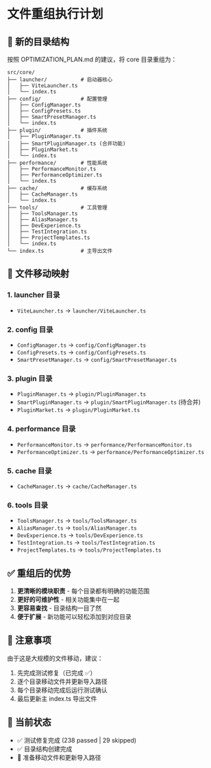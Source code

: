 # 文件重组执行计划

## 📁 新的目录结构

按照 OPTIMIZATION_PLAN.md 的建议，将 core 目录重组为：

```
src/core/
├── launcher/           # 启动器核心
│   ├── ViteLauncher.ts
│   └── index.ts
├── config/             # 配置管理
│   ├── ConfigManager.ts
│   ├── ConfigPresets.ts
│   ├── SmartPresetManager.ts
│   └── index.ts
├── plugin/             # 插件系统
│   ├── PluginManager.ts
│   ├── SmartPluginManager.ts (合并功能)
│   ├── PluginMarket.ts
│   └── index.ts
├── performance/        # 性能系统
│   ├── PerformanceMonitor.ts
│   ├── PerformanceOptimizer.ts
│   └── index.ts
├── cache/              # 缓存系统
│   ├── CacheManager.ts
│   └── index.ts
├── tools/              # 工具管理
│   ├── ToolsManager.ts
│   ├── AliasManager.ts
│   ├── DevExperience.ts
│   ├── TestIntegration.ts
│   ├── ProjectTemplates.ts
│   └── index.ts
└── index.ts            # 主导出文件
```

## 🔄 文件移动映射

### 1. launcher 目录
- `ViteLauncher.ts` → `launcher/ViteLauncher.ts`

### 2. config 目录
- `ConfigManager.ts` → `config/ConfigManager.ts`
- `ConfigPresets.ts` → `config/ConfigPresets.ts`
- `SmartPresetManager.ts` → `config/SmartPresetManager.ts`

### 3. plugin 目录
- `PluginManager.ts` → `plugin/PluginManager.ts`
- `SmartPluginManager.ts` → `plugin/SmartPluginManager.ts` (待合并)
- `PluginMarket.ts` → `plugin/PluginMarket.ts`

### 4. performance 目录
- `PerformanceMonitor.ts` → `performance/PerformanceMonitor.ts`
- `PerformanceOptimizer.ts` → `performance/PerformanceOptimizer.ts`

### 5. cache 目录
- `CacheManager.ts` → `cache/CacheManager.ts`

### 6. tools 目录
- `ToolsManager.ts` → `tools/ToolsManager.ts`
- `AliasManager.ts` → `tools/AliasManager.ts`
- `DevExperience.ts` → `tools/DevExperience.ts`
- `TestIntegration.ts` → `tools/TestIntegration.ts`
- `ProjectTemplates.ts` → `tools/ProjectTemplates.ts`

## ✅ 重组后的优势

1. **更清晰的模块职责** - 每个目录都有明确的功能范围
2. **更好的可维护性** - 相关功能集中在一起
3. **更容易查找** - 目录结构一目了然
4. **便于扩展** - 新功能可以轻松添加到对应目录

## 📝 注意事项

由于这是大规模的文件移动，建议：
1. 先完成测试修复（已完成 ✅）
2. 逐个目录移动文件并更新导入路径
3. 每个目录移动完成后运行测试确认
4. 最后更新主 index.ts 导出文件

## 🎯 当前状态

- ✅ 测试修复完成 (238 passed | 29 skipped)
- ✅ 目录结构创建完成
- 🔄 准备移动文件和更新导入路径
